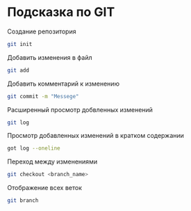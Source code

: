 # Подсказка по GIT

Создание репозитория
```sh
git init
```

Добавить изменения в файл
```sh
git add
```

Добавить комментарий к изменению
```sh
git commit -m "Messege"
```

Расширенный просмотр добвленных изменений
```sh 
git log
```

Просмотр добавленных изменений в кратком содержании
```sh
got log --oneline
```

Переход между изменениями
```sh
git checkout <branch_name>
```

Отображение всех веток
```sh
git branch
```
